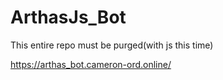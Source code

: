 # ArthasJs_Bot
This entire repo must be purged(with js this time)



https://arthas_bot.cameron-ord.online/
